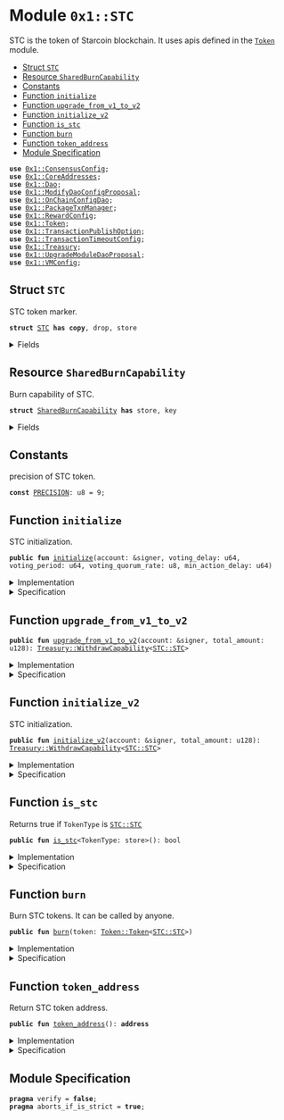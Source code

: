 
<a name="0x1_STC"></a>

# Module `0x1::STC`

STC is the token of Starcoin blockchain.
It uses apis defined in the <code><a href="Token.md#0x1_Token">Token</a></code> module.


-  [Struct `STC`](#0x1_STC_STC)
-  [Resource `SharedBurnCapability`](#0x1_STC_SharedBurnCapability)
-  [Constants](#@Constants_0)
-  [Function `initialize`](#0x1_STC_initialize)
-  [Function `upgrade_from_v1_to_v2`](#0x1_STC_upgrade_from_v1_to_v2)
-  [Function `initialize_v2`](#0x1_STC_initialize_v2)
-  [Function `is_stc`](#0x1_STC_is_stc)
-  [Function `burn`](#0x1_STC_burn)
-  [Function `token_address`](#0x1_STC_token_address)
-  [Module Specification](#@Module_Specification_1)


<pre><code><b>use</b> <a href="ConsensusConfig.md#0x1_ConsensusConfig">0x1::ConsensusConfig</a>;
<b>use</b> <a href="CoreAddresses.md#0x1_CoreAddresses">0x1::CoreAddresses</a>;
<b>use</b> <a href="Dao.md#0x1_Dao">0x1::Dao</a>;
<b>use</b> <a href="ModifyDaoConfigProposal.md#0x1_ModifyDaoConfigProposal">0x1::ModifyDaoConfigProposal</a>;
<b>use</b> <a href="OnChainConfigDao.md#0x1_OnChainConfigDao">0x1::OnChainConfigDao</a>;
<b>use</b> <a href="PackageTxnManager.md#0x1_PackageTxnManager">0x1::PackageTxnManager</a>;
<b>use</b> <a href="RewardConfig.md#0x1_RewardConfig">0x1::RewardConfig</a>;
<b>use</b> <a href="Token.md#0x1_Token">0x1::Token</a>;
<b>use</b> <a href="TransactionPublishOption.md#0x1_TransactionPublishOption">0x1::TransactionPublishOption</a>;
<b>use</b> <a href="TransactionTimeoutConfig.md#0x1_TransactionTimeoutConfig">0x1::TransactionTimeoutConfig</a>;
<b>use</b> <a href="Treasury.md#0x1_Treasury">0x1::Treasury</a>;
<b>use</b> <a href="UpgradeModuleDaoProposal.md#0x1_UpgradeModuleDaoProposal">0x1::UpgradeModuleDaoProposal</a>;
<b>use</b> <a href="VMConfig.md#0x1_VMConfig">0x1::VMConfig</a>;
</code></pre>



<a name="0x1_STC_STC"></a>

## Struct `STC`

STC token marker.


<pre><code><b>struct</b> <a href="STC.md#0x1_STC">STC</a> <b>has</b> <b>copy</b>, drop, store
</code></pre>



<details>
<summary>Fields</summary>


<dl>
<dt>
<code>dummy_field: bool</code>
</dt>
<dd>

</dd>
</dl>


</details>

<a name="0x1_STC_SharedBurnCapability"></a>

## Resource `SharedBurnCapability`

Burn capability of STC.


<pre><code><b>struct</b> <a href="STC.md#0x1_STC_SharedBurnCapability">SharedBurnCapability</a> <b>has</b> store, key
</code></pre>



<details>
<summary>Fields</summary>


<dl>
<dt>
<code>cap: <a href="Token.md#0x1_Token_BurnCapability">Token::BurnCapability</a>&lt;<a href="STC.md#0x1_STC_STC">STC::STC</a>&gt;</code>
</dt>
<dd>

</dd>
</dl>


</details>

<a name="@Constants_0"></a>

## Constants


<a name="0x1_STC_PRECISION"></a>

precision of STC token.


<pre><code><b>const</b> <a href="STC.md#0x1_STC_PRECISION">PRECISION</a>: u8 = 9;
</code></pre>



<a name="0x1_STC_initialize"></a>

## Function `initialize`

STC initialization.


<pre><code><b>public</b> <b>fun</b> <a href="STC.md#0x1_STC_initialize">initialize</a>(account: &signer, voting_delay: u64, voting_period: u64, voting_quorum_rate: u8, min_action_delay: u64)
</code></pre>



<details>
<summary>Implementation</summary>


<pre><code><b>public</b> <b>fun</b> <a href="STC.md#0x1_STC_initialize">initialize</a>(
    account: &signer,
    voting_delay: u64,
    voting_period: u64,
    voting_quorum_rate: u8,
    min_action_delay: u64,
) {
    <a href="Token.md#0x1_Token_register_token">Token::register_token</a>&lt;<a href="STC.md#0x1_STC">STC</a>&gt;(account, <a href="STC.md#0x1_STC_PRECISION">PRECISION</a>);
    <b>let</b> burn_cap = <a href="Token.md#0x1_Token_remove_burn_capability">Token::remove_burn_capability</a>&lt;<a href="STC.md#0x1_STC">STC</a>&gt;(account);
    <b>move_to</b>(account, <a href="STC.md#0x1_STC_SharedBurnCapability">SharedBurnCapability</a> { cap: burn_cap });
    <a href="Dao.md#0x1_Dao_plugin">Dao::plugin</a>&lt;<a href="STC.md#0x1_STC">STC</a>&gt;(
        account,
        voting_delay,
        voting_period,
        voting_quorum_rate,
        min_action_delay,
    );
    <a href="ModifyDaoConfigProposal.md#0x1_ModifyDaoConfigProposal_plugin">ModifyDaoConfigProposal::plugin</a>&lt;<a href="STC.md#0x1_STC">STC</a>&gt;(account);
    <b>let</b> upgrade_plan_cap = <a href="PackageTxnManager.md#0x1_PackageTxnManager_extract_submit_upgrade_plan_cap">PackageTxnManager::extract_submit_upgrade_plan_cap</a>(account);
    <a href="UpgradeModuleDaoProposal.md#0x1_UpgradeModuleDaoProposal_plugin">UpgradeModuleDaoProposal::plugin</a>&lt;<a href="STC.md#0x1_STC">STC</a>&gt;(
        account,
        upgrade_plan_cap,
    );
    // the following configurations are gov-ed by <a href="Dao.md#0x1_Dao">Dao</a>.
    <a href="OnChainConfigDao.md#0x1_OnChainConfigDao_plugin">OnChainConfigDao::plugin</a>&lt;<a href="STC.md#0x1_STC">STC</a>, <a href="TransactionPublishOption.md#0x1_TransactionPublishOption_TransactionPublishOption">TransactionPublishOption::TransactionPublishOption</a>&gt;(account);
    <a href="OnChainConfigDao.md#0x1_OnChainConfigDao_plugin">OnChainConfigDao::plugin</a>&lt;<a href="STC.md#0x1_STC">STC</a>, <a href="VMConfig.md#0x1_VMConfig_VMConfig">VMConfig::VMConfig</a>&gt;(account);
    <a href="OnChainConfigDao.md#0x1_OnChainConfigDao_plugin">OnChainConfigDao::plugin</a>&lt;<a href="STC.md#0x1_STC">STC</a>, <a href="ConsensusConfig.md#0x1_ConsensusConfig_ConsensusConfig">ConsensusConfig::ConsensusConfig</a>&gt;(account);
    <a href="OnChainConfigDao.md#0x1_OnChainConfigDao_plugin">OnChainConfigDao::plugin</a>&lt;<a href="STC.md#0x1_STC">STC</a>, <a href="RewardConfig.md#0x1_RewardConfig_RewardConfig">RewardConfig::RewardConfig</a>&gt;(account);
    <a href="OnChainConfigDao.md#0x1_OnChainConfigDao_plugin">OnChainConfigDao::plugin</a>&lt;<a href="STC.md#0x1_STC">STC</a>, <a href="TransactionTimeoutConfig.md#0x1_TransactionTimeoutConfig_TransactionTimeoutConfig">TransactionTimeoutConfig::TransactionTimeoutConfig</a>&gt;(account);
}
</code></pre>



</details>

<details>
<summary>Specification</summary>



<pre><code><b>include</b> <a href="Token.md#0x1_Token_RegisterTokenAbortsIf">Token::RegisterTokenAbortsIf</a>&lt;<a href="STC.md#0x1_STC">STC</a>&gt;{precision: <a href="STC.md#0x1_STC_PRECISION">PRECISION</a>};
</code></pre>



</details>

<a name="0x1_STC_upgrade_from_v1_to_v2"></a>

## Function `upgrade_from_v1_to_v2`



<pre><code><b>public</b> <b>fun</b> <a href="STC.md#0x1_STC_upgrade_from_v1_to_v2">upgrade_from_v1_to_v2</a>(account: &signer, total_amount: u128): <a href="Treasury.md#0x1_Treasury_WithdrawCapability">Treasury::WithdrawCapability</a>&lt;<a href="STC.md#0x1_STC_STC">STC::STC</a>&gt;
</code></pre>



<details>
<summary>Implementation</summary>


<pre><code><b>public</b> <b>fun</b> <a href="STC.md#0x1_STC_upgrade_from_v1_to_v2">upgrade_from_v1_to_v2</a>(account: &signer,total_amount: u128,): <a href="Treasury.md#0x1_Treasury_WithdrawCapability">Treasury::WithdrawCapability</a>&lt;<a href="STC.md#0x1_STC">STC</a>&gt; {
    <a href="CoreAddresses.md#0x1_CoreAddresses_assert_genesis_address">CoreAddresses::assert_genesis_address</a>(account);

    // Mint all stc, and destroy mint capability
    <b>let</b> total_stc = <a href="Token.md#0x1_Token_mint">Token::mint</a>&lt;<a href="STC.md#0x1_STC">STC</a>&gt;(account, total_amount-<a href="Token.md#0x1_Token_market_cap">Token::market_cap</a>&lt;<a href="STC.md#0x1_STC">STC</a>&gt;());
    <b>let</b> withdraw_cap = <a href="Treasury.md#0x1_Treasury_initialize">Treasury::initialize</a>(account, total_stc);
    <b>let</b> mint_cap = <a href="Token.md#0x1_Token_remove_mint_capability">Token::remove_mint_capability</a>&lt;<a href="STC.md#0x1_STC">STC</a>&gt;(account);
    <a href="Token.md#0x1_Token_destroy_mint_capability">Token::destroy_mint_capability</a>(mint_cap);
    withdraw_cap
}
</code></pre>



</details>

<details>
<summary>Specification</summary>



<pre><code><b>pragma</b> verify = <b>false</b>;
</code></pre>



</details>

<a name="0x1_STC_initialize_v2"></a>

## Function `initialize_v2`

STC initialization.


<pre><code><b>public</b> <b>fun</b> <a href="STC.md#0x1_STC_initialize_v2">initialize_v2</a>(account: &signer, total_amount: u128): <a href="Treasury.md#0x1_Treasury_WithdrawCapability">Treasury::WithdrawCapability</a>&lt;<a href="STC.md#0x1_STC_STC">STC::STC</a>&gt;
</code></pre>



<details>
<summary>Implementation</summary>


<pre><code><b>public</b> <b>fun</b> <a href="STC.md#0x1_STC_initialize_v2">initialize_v2</a>(
    account: &signer,
    total_amount: u128,
): <a href="Treasury.md#0x1_Treasury_WithdrawCapability">Treasury::WithdrawCapability</a>&lt;<a href="STC.md#0x1_STC">STC</a>&gt; {
    <a href="Token.md#0x1_Token_register_token">Token::register_token</a>&lt;<a href="STC.md#0x1_STC">STC</a>&gt;(account, <a href="STC.md#0x1_STC_PRECISION">PRECISION</a>);

    // Mint all stc, and destroy mint capability

    <b>let</b> total_stc = <a href="Token.md#0x1_Token_mint">Token::mint</a>&lt;<a href="STC.md#0x1_STC">STC</a>&gt;(account, total_amount);
    <b>let</b> withdraw_cap = <a href="Treasury.md#0x1_Treasury_initialize">Treasury::initialize</a>(account, total_stc);
    <b>let</b> mint_cap = <a href="Token.md#0x1_Token_remove_mint_capability">Token::remove_mint_capability</a>&lt;<a href="STC.md#0x1_STC">STC</a>&gt;(account);
    <a href="Token.md#0x1_Token_destroy_mint_capability">Token::destroy_mint_capability</a>(mint_cap);

    <b>let</b> burn_cap = <a href="Token.md#0x1_Token_remove_burn_capability">Token::remove_burn_capability</a>&lt;<a href="STC.md#0x1_STC">STC</a>&gt;(account);
    <b>move_to</b>(account, <a href="STC.md#0x1_STC_SharedBurnCapability">SharedBurnCapability</a> { cap: burn_cap });
    withdraw_cap
}
</code></pre>



</details>

<details>
<summary>Specification</summary>



<pre><code><b>include</b> <a href="Token.md#0x1_Token_RegisterTokenAbortsIf">Token::RegisterTokenAbortsIf</a>&lt;<a href="STC.md#0x1_STC">STC</a>&gt;{precision: <a href="STC.md#0x1_STC_PRECISION">PRECISION</a>};
</code></pre>



</details>

<a name="0x1_STC_is_stc"></a>

## Function `is_stc`

Returns true if <code>TokenType</code> is <code><a href="STC.md#0x1_STC_STC">STC::STC</a></code>


<pre><code><b>public</b> <b>fun</b> <a href="STC.md#0x1_STC_is_stc">is_stc</a>&lt;TokenType: store&gt;(): bool
</code></pre>



<details>
<summary>Implementation</summary>


<pre><code><b>public</b> <b>fun</b> <a href="STC.md#0x1_STC_is_stc">is_stc</a>&lt;TokenType: store&gt;(): bool {
    <a href="Token.md#0x1_Token_is_same_token">Token::is_same_token</a>&lt;<a href="STC.md#0x1_STC">STC</a>, TokenType&gt;()
}
</code></pre>



</details>

<details>
<summary>Specification</summary>



</details>

<a name="0x1_STC_burn"></a>

## Function `burn`

Burn STC tokens.
It can be called by anyone.


<pre><code><b>public</b> <b>fun</b> <a href="STC.md#0x1_STC_burn">burn</a>(token: <a href="Token.md#0x1_Token_Token">Token::Token</a>&lt;<a href="STC.md#0x1_STC_STC">STC::STC</a>&gt;)
</code></pre>



<details>
<summary>Implementation</summary>


<pre><code><b>public</b> <b>fun</b> <a href="STC.md#0x1_STC_burn">burn</a>(token: <a href="Token.md#0x1_Token">Token</a>&lt;<a href="STC.md#0x1_STC">STC</a>&gt;) <b>acquires</b> <a href="STC.md#0x1_STC_SharedBurnCapability">SharedBurnCapability</a> {
    <b>let</b> cap = <b>borrow_global</b>&lt;<a href="STC.md#0x1_STC_SharedBurnCapability">SharedBurnCapability</a>&gt;(<a href="STC.md#0x1_STC_token_address">token_address</a>());
    <a href="Token.md#0x1_Token_burn_with_capability">Token::burn_with_capability</a>(&cap.cap, token);
}
</code></pre>



</details>

<details>
<summary>Specification</summary>



<pre><code><b>aborts_if</b> <a href="Token.md#0x1_Token_spec_abstract_total_value">Token::spec_abstract_total_value</a>&lt;<a href="STC.md#0x1_STC">STC</a>&gt;() - token.value &lt; 0;
<b>aborts_if</b> !<b>exists</b>&lt;<a href="STC.md#0x1_STC_SharedBurnCapability">SharedBurnCapability</a>&gt;(<a href="Token.md#0x1_Token_SPEC_TOKEN_TEST_ADDRESS">Token::SPEC_TOKEN_TEST_ADDRESS</a>());
</code></pre>



</details>

<a name="0x1_STC_token_address"></a>

## Function `token_address`

Return STC token address.


<pre><code><b>public</b> <b>fun</b> <a href="STC.md#0x1_STC_token_address">token_address</a>(): <b>address</b>
</code></pre>



<details>
<summary>Implementation</summary>


<pre><code><b>public</b> <b>fun</b> <a href="STC.md#0x1_STC_token_address">token_address</a>(): <b>address</b> {
    <a href="Token.md#0x1_Token_token_address">Token::token_address</a>&lt;<a href="STC.md#0x1_STC">STC</a>&gt;()
}
</code></pre>



</details>

<details>
<summary>Specification</summary>



</details>

<a name="@Module_Specification_1"></a>

## Module Specification



<pre><code><b>pragma</b> verify = <b>false</b>;
<b>pragma</b> aborts_if_is_strict = <b>true</b>;
</code></pre>
